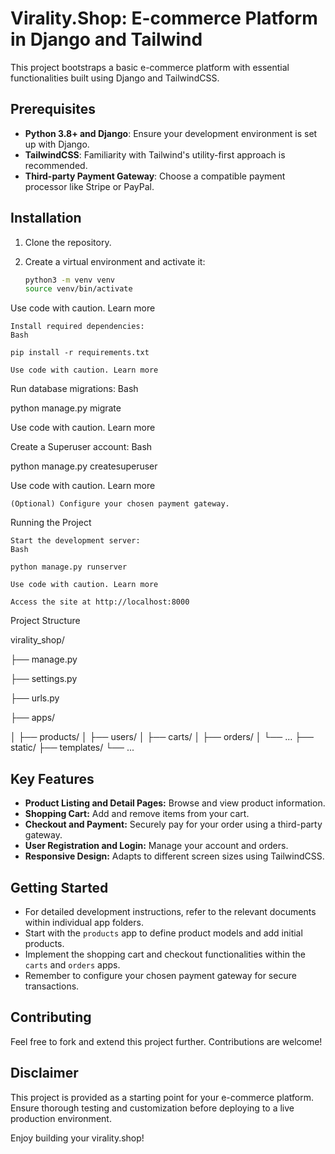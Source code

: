 # Virality.Shop: E-commerce Platform in Django and Tailwind

This project bootstraps a basic e-commerce platform with essential functionalities built using Django and TailwindCSS.

## Prerequisites

- **Python 3.8+ and Django**: Ensure your development environment is set up with Django.
- **TailwindCSS**: Familiarity with Tailwind's utility-first approach is recommended.
- **Third-party Payment Gateway**: Choose a compatible payment processor like Stripe or PayPal.

## Installation

1. Clone the repository.
2. Create a virtual environment and activate it:

   ```bash
   python3 -m venv venv
   source venv/bin/activate

Use code with caution. Learn more

    Install required dependencies:
    Bash

    pip install -r requirements.txt

    Use code with caution. Learn more

Run database migrations:
Bash

python manage.py migrate

Use code with caution. Learn more

Create a Superuser account:
Bash

python manage.py createsuperuser

Use code with caution. Learn more

    (Optional) Configure your chosen payment gateway.

Running the Project

    Start the development server:
    Bash

    python manage.py runserver

    Use code with caution. Learn more

    Access the site at http://localhost:8000

Project Structure

virality_shop/

├── manage.py

├── settings.py

├── urls.py

├── apps/

│   ├── products/
│   ├── users/
│   ├── carts/
│   ├── orders/
│   └── ...
├── static/
├── templates/
└── ...


## Key Features

- **Product Listing and Detail Pages:** Browse and view product information.
- **Shopping Cart:** Add and remove items from your cart.
- **Checkout and Payment:** Securely pay for your order using a third-party gateway.
- **User Registration and Login:** Manage your account and orders.
- **Responsive Design:** Adapts to different screen sizes using TailwindCSS.

## Getting Started

- For detailed development instructions, refer to the relevant documents within individual app folders.
- Start with the `products` app to define product models and add initial products.
- Implement the shopping cart and checkout functionalities within the `carts` and `orders` apps.
- Remember to configure your chosen payment gateway for secure transactions.

## Contributing

Feel free to fork and extend this project further. Contributions are welcome!

## Disclaimer

This project is provided as a starting point for your e-commerce platform. Ensure thorough testing and customization before deploying to a live production environment.

Enjoy building your virality.shop!

